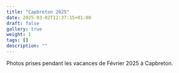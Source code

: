 ```yaml
---
title: "Capbreton 2025"
date: 2025-03-02T12:37:15+01:00
draft: false
gallery: true
weight: 1
tags: []
description: ""
---
```


Photos prises pendant les vacances de Février 2025 à Capbreton.

